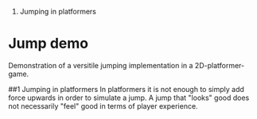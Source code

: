 1. <link href=##1>Jumping in platformers</link>

# Jump demo
Demonstration of a versitile jumping implementation in a 2D-platformer-game.

##1 Jumping in platformers
In platformers it is not enough to simply add force upwards in order to simulate a jump. A jump that "looks" good does not necessarily "feel" good in terms
of player experience. 
